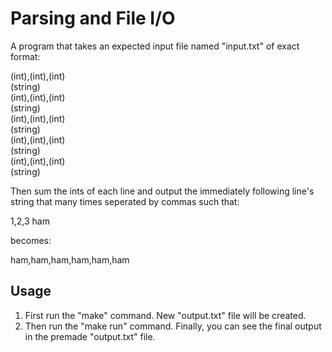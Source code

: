 # Parsing and File I/O
A program that takes an expected input file named "input.txt" of exact format:

(int),(int),(int) <br>
(string) <br>
(int),(int),(int) <br>
(string) <br>
(int),(int),(int) <br>
(string) <br>
(int),(int),(int) <br>
(string) <br>
(int),(int),(int) <br>
(string) <br>

Then sum the ints of each line and output the immediately following line's string that many times seperated by commas such that:

1,2,3
ham

becomes:

ham,ham,ham,ham,ham,ham

## Usage

1. First run the "make" command. New "output.txt" file will be created.
2. Then run the "make run" command. Finally, you can see the final output in the premade "output.txt" file.
